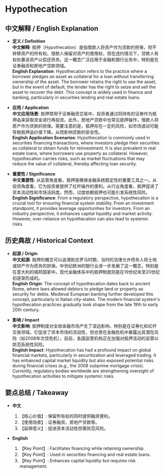# Hypothecation

## 中文解释 / English Explanation

* **定义 / Definition**  
  **中文解释**: 抵押（Hypothecation）是指借款人将资产作为贷款的担保，但不转移资产的所有权。借款人保留对资产的使用权，但在违约情况下，贷款人有权处置该资产以偿还债务。这一概念广泛应用于金融和银行业务中，特别是在证券融资和房地产贷款领域。  
  **English Explanation**: Hypothecation refers to the practice where a borrower pledges an asset as collateral for a loan without transferring ownership of the asset. The borrower retains the right to use the asset, but in the event of default, the lender has the right to seize and sell the asset to recover the debt. This concept is widely used in finance and banking, particularly in securities lending and real estate loans.

* **应用 / Application**  
  **中文应用场景**: 抵押常用于证券融资交易中，投资者通过将持有的证券作为抵押品来获取资金进行再投资。此外，房地产贷款中也常见抵押操作，借款人将房产作为贷款的担保。需要注意的是，抵押存在一定的风险，如市场波动可能导致抵押品价值下降，从而影响贷款的安全性。  
  **English Application Scenarios**: Hypothecation is commonly used in securities financing transactions, where investors pledge their securities as collateral to obtain funds for reinvestment. It is also prevalent in real estate loans, where borrowers use property as collateral. However, hypothecation carries risks, such as market fluctuations that may reduce the value of collateral, thereby affecting loan security.

* **重要性 / Significance**  
  **中文重要性**: 从监管角度看，抵押是确保金融系统稳定性的重要工具之一。从投资角度看，它为投资者提供了杠杆操作的便利。从行业角度看，抵押促进了资本流动性和市场活跃度。然而，过度依赖抵押也可能引发系统性风险。  
  **English Significance**: From a regulatory perspective, hypothecation is a crucial tool for ensuring financial system stability. From an investment standpoint, it provides leverage opportunities for investors. From an industry perspective, it enhances capital liquidity and market activity. However, over-reliance on hypothecation can also lead to systemic risks.

## 历史典故 / Historical Context

* **起源 / Origin**  
  **中文起源**: 抵押的概念可以追溯到古罗马时期，当时的法律允许债务人将土地或财产作为债务的担保。中世纪欧洲的银行业进一步发展了这一概念，特别是在意大利的城邦国家中。现代金融体系中的抵押制度则是在19世纪末至20世纪初逐渐形成的。  
  **English Origin**: The concept of hypothecation dates back to ancient Rome, where laws allowed debtors to pledge land or property as security for debts. Medieval European banking further developed this concept, particularly in Italian city-states. The modern financial system's hypothecation practices gradually took shape from the late 19th to early 20th century.

* **影响 / Impact**  
  **中文影响**: 抵押制度对全球金融市场产生了深远影响，特别是在证券化和杠杆交易领域。它促进了资本市场的流动性，但也曾在金融危机中暴露出其潜在风险（如2008年次贷危机）。目前，各国监管机构正在加强对抵押活动的监管以防范系统性风险。  
  **English Impact**: Hypothecation has had a profound impact on global financial markets, particularly in securitization and leveraged trading. It has enhanced capital market liquidity but also exposed potential risks during financial crises (e.g., the 2008 subprime mortgage crisis). Currently, regulatory bodies worldwide are strengthening oversight of hypothecation activities to mitigate systemic risks.

## 要点总结 / Takeaway

* **中文**  
  1. 【核心价值】:  保留所有权的同时提供融资便利。
  2. 【使用场景】:  证券融资、房地产贷款等。
  3. 【延伸意义】:  促进资本流动性但需防范风险。

* **English**  
  1. 【Key Point】: Facilitates financing while retaining ownership.
  2. 【Key Point】: Used in securities financing and real estate loans.
  3. 【Key Point】: Enhances capital liquidity but requires risk management.